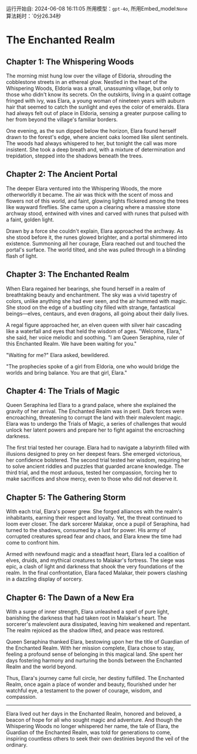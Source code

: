 运行开始自: 2024-06-08 16:11:05
所用模型：`gpt-4o`, 所用Embed_model:`None`
算法耗时：`0分26.34秒
# The Enchanted Realm

## Chapter 1: The Whispering Woods

The morning mist hung low over the village of Eldoria, shrouding the cobblestone streets in an ethereal glow. Nestled in the heart of the Whispering Woods, Eldoria was a small, unassuming village, but only to those who didn't know its secrets. On the outskirts, living in a quaint cottage fringed with ivy, was Elara, a young woman of nineteen years with auburn hair that seemed to catch the sunlight and eyes the color of emeralds. Elara had always felt out of place in Eldoria, sensing a greater purpose calling to her from beyond the village's familiar borders.

One evening, as the sun dipped below the horizon, Elara found herself drawn to the forest's edge, where ancient oaks loomed like silent sentinels. The woods had always whispered to her, but tonight the call was more insistent. She took a deep breath and, with a mixture of determination and trepidation, stepped into the shadows beneath the trees.

## Chapter 2: The Ancient Portal

The deeper Elara ventured into the Whispering Woods, the more otherworldly it became. The air was thick with the scent of moss and flowers not of this world, and faint, glowing lights flickered among the trees like wayward fireflies. She came upon a clearing where a massive stone archway stood, entwined with vines and carved with runes that pulsed with a faint, golden light.

Drawn by a force she couldn't explain, Elara approached the archway. As she stood before it, the runes glowed brighter, and a portal shimmered into existence. Summoning all her courage, Elara reached out and touched the portal's surface. The world tilted, and she was pulled through in a blinding flash of light.

## Chapter 3: The Enchanted Realm

When Elara regained her bearings, she found herself in a realm of breathtaking beauty and enchantment. The sky was a vivid tapestry of colors, unlike anything she had ever seen, and the air hummed with magic. She stood on the edge of a bustling city filled with strange, fantastical beings—elves, centaurs, and even dragons, all going about their daily lives.

A regal figure approached her, an elven queen with silver hair cascading like a waterfall and eyes that held the wisdom of ages. "Welcome, Elara," she said, her voice melodic and soothing. "I am Queen Seraphina, ruler of this Enchanted Realm. We have been waiting for you."

"Waiting for me?" Elara asked, bewildered.

"The prophecies spoke of a girl from Eldoria, one who would bridge the worlds and bring balance. You are that girl, Elara."

## Chapter 4: The Trials of Magic

Queen Seraphina led Elara to a grand palace, where she explained the gravity of her arrival. The Enchanted Realm was in peril. Dark forces were encroaching, threatening to corrupt the land with their malevolent magic. Elara was to undergo the Trials of Magic, a series of challenges that would unlock her latent powers and prepare her to fight against the encroaching darkness.

The first trial tested her courage. Elara had to navigate a labyrinth filled with illusions designed to prey on her deepest fears. She emerged victorious, her confidence bolstered. The second trial tested her wisdom, requiring her to solve ancient riddles and puzzles that guarded arcane knowledge. The third trial, and the most arduous, tested her compassion, forcing her to make sacrifices and show mercy, even to those who did not deserve it.

## Chapter 5: The Gathering Storm

With each trial, Elara's power grew. She forged alliances with the realm's inhabitants, earning their respect and loyalty. Yet, the threat continued to loom ever closer. The dark sorcerer Malakar, once a pupil of Seraphina, had turned to the shadows, consumed by a lust for power. His army of corrupted creatures spread fear and chaos, and Elara knew the time had come to confront him.

Armed with newfound magic and a steadfast heart, Elara led a coalition of elves, druids, and mythical creatures to Malakar's fortress. The siege was epic, a clash of light and darkness that shook the very foundations of the realm. In the final confrontation, Elara faced Malakar, their powers clashing in a dazzling display of sorcery.

## Chapter 6: The Dawn of a New Era

With a surge of inner strength, Elara unleashed a spell of pure light, banishing the darkness that had taken root in Malakar's heart. The sorcerer's malevolent aura dissipated, leaving him weakened and repentant. The realm rejoiced as the shadow lifted, and peace was restored.

Queen Seraphina thanked Elara, bestowing upon her the title of Guardian of the Enchanted Realm. With her mission complete, Elara chose to stay, feeling a profound sense of belonging in this magical land. She spent her days fostering harmony and nurturing the bonds between the Enchanted Realm and the world beyond.

Thus, Elara's journey came full circle, her destiny fulfilled. The Enchanted Realm, once again a place of wonder and beauty, flourished under her watchful eye, a testament to the power of courage, wisdom, and compassion.

---

Elara lived out her days in the Enchanted Realm, honored and beloved, a beacon of hope for all who sought magic and adventure. And though the Whispering Woods no longer whispered her name, the tale of Elara, the Guardian of the Enchanted Realm, was told for generations to come, inspiring countless others to seek their own destinies beyond the veil of the ordinary.